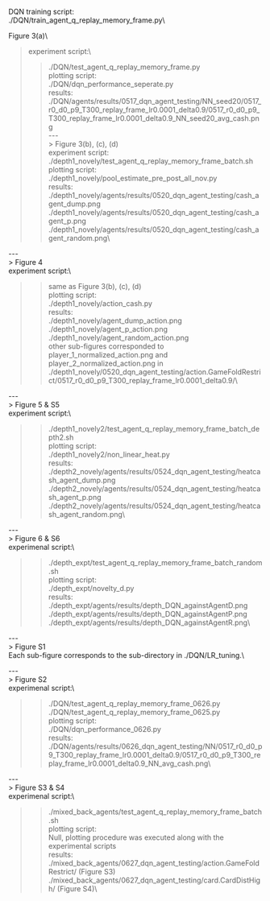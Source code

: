 DQN training script:\
	./DQN/train_agent_q_replay_memory_frame.py\

Figure 3(a)\
>experiment script:\
>> ./DQN/test_agent_q_replay_memory_frame.py\
>plotting script:\
>> ./DQN/dqn_performance_seperate.py\
results:\
>> ./DQN/agents/results/0517_dqn_agent_testing/NN_seed20/0517_r0_d0_p9_T300_replay_frame_lr0.0001_delta0.9/0517_r0_d0_p9_T300_replay_frame_lr0.0001_delta0.9_NN_seed20_avg_cash.png\
---<br>>
Figure 3(b), (c), (d)\
experiment script:\
>> ./depth1_novely/test_agent_q_replay_memory_frame_batch.sh\
plotting script:\
>> ./depth1_novely/pool_estimate_pre_post_all_nov.py\
results:\
>> ./depth1_novely/agents/results/0520_dqn_agent_testing/cash_agent_dump.png\
>> ./depth1_novely/agents/results/0520_dqn_agent_testing/cash_agent_p.png\
>> ./depth1_novely/agents/results/0520_dqn_agent_testing/cash_agent_random.png\

---<br>>
Figure 4\
experiment script:\
>> same as Figure 3(b), (c), (d)\
plotting script:\
>> ./depth1_novely/action_cash.py\
results:\
>> ./depth1_novely/agent_dump_action.png\
>> ./depth1_novely/agent_p_action.png\
>> ./depth1_novely/agent_random_action.png\
other sub-figures corresponded to player_1_normalized_action.png and player_2_normalized_action.png in ./depth1_novely/0520_dqn_agent_testing/action.GameFoldRestrict/0517_r0_d0_p9_T300_replay_frame_lr0.0001_delta0.9/\

---<br>>
Figure 5 & S5\
experiment script:\
>> ./depth1_novely2/test_agent_q_replay_memory_frame_batch_depth2.sh\
plotting script:\
>> ./depth1_novely2/non_linear_heat.py\
results:\
>> ./depth2_novely/agents/results/0524_dqn_agent_testing/heatcash_agent_dump.png\
>> ./depth2_novely/agents/results/0524_dqn_agent_testing/heatcash_agent_p.png\
>> ./depth2_novely/agents/results/0524_dqn_agent_testing/heatcash_agent_random.png\

---<br>>
Figure 6 & S6\
experimenal script:\
>> ./depth_expt/test_agent_q_replay_memory_frame_batch_random.sh\
plotting script:\
>> ./depth_expt/novelty_d.py\
results:\
>> ./depth_expt/agents/results/depth_DQN_againstAgentD.png\
>> ./depth_expt/agents/results/depth_DQN_againstAgentP.png\
>> ./depth_expt/agents/results/depth_DQN_againstAgentR.png\

---<br>>
Figure S1\
Each sub-figure corresponds to the sub-directory in ./DQN/LR_tuning.\

---<br>>
Figure S2\
experimenal script:\
>> ./DQN/test_agent_q_replay_memory_frame_0626.py\
>> ./DQN/test_agent_q_replay_memory_frame_0625.py\
plotting script:\
>> ./DQN/dqn_performance_0626.py\
results:\
>> ./DQN/agents/results/0626_dqn_agent_testing/NN/0517_r0_d0_p9_T300_replay_frame_lr0.0001_delta0.9/0517_r0_d0_p9_T300_replay_frame_lr0.0001_delta0.9_NN_avg_cash.png\

---<br>>
Figure S3 & S4\
experimenal script:\
>> ./mixed_back_agents/test_agent_q_replay_memory_frame_batch.sh\
plotting script:\
>> Null, plotting procedure was executed along with the experimental scripts\
results:\
>> ./mixed_back_agents/0627_dqn_agent_testing/action.GameFoldRestrict/ (Figure S3)\
>> ./mixed_back_agents/0627_dqn_agent_testing/card.CardDistHigh/ (Figure S4)\
